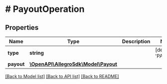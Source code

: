 # # PayoutOperation

## Properties

Name | Type | Description | Notes
------------ | ------------- | ------------- | -------------
**type** | **string** |  | [default to 'PAYOUT']
**payout** | [**\OpenAPI\AllegroSdk\Model\Payout**](Payout.md) |  |

[[Back to Model list]](../../README.md#models) [[Back to API list]](../../README.md#endpoints) [[Back to README]](../../README.md)
